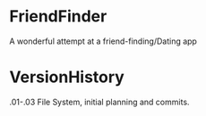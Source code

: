 # FriendFinder
A wonderful attempt at a friend-finding/Dating app

# VersionHistory

.01-.03 File System, initial planning and commits. 

